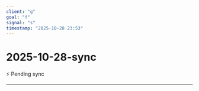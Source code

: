 ```yaml
---
client: "g"
goal: "f"
signal: "s"
timestamp: "2025-10-28 23:53"
---
```


# 2025-10-28-sync

⚡ Pending sync




---
 

